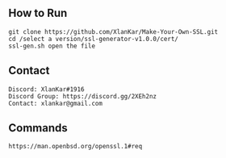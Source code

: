 ## How to Run
```shell
git clone https://github.com/XlanKar/Make-Your-Own-SSL.git
cd /select a version/ssl-generator-v1.0.0/cert/
ssl-gen.sh open the file
```

## Contact
```shell
Discord: XlanKar#1916
Discord Group: https://discord.gg/2XEh2nz
Contact: xlankar@gmail.com
```
## Commands
```shell
https://man.openbsd.org/openssl.1#req
```
